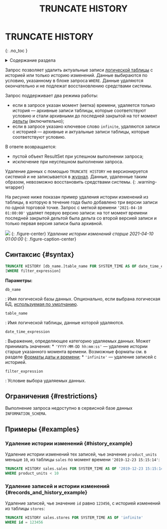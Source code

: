 ﻿---
layout: default
title: TRUNCATE HISTORY
nav_order: 44
parent: Запросы SQL+
grand_parent: Справочная информация
has_children: false
has_toc: false
---

# TRUNCATE HISTORY
{: .no_toc }

<details markdown="block">
  <summary>
    Содержание раздела
  </summary>
  {: .text-delta }
1. TOC
{:toc}
</details>

Запрос позволяет удалить актуальные записи [логической таблицы](../../../overview/main_concepts/logical_table/logical_table.md) 
с историей или только историю изменений. Данные выбираются по условию, указанному в блоке запроса `WHERE`. 
Данные удаляются окончательно и не подлежат восстановлению средствами системы.

Запрос поддерживает два режима работы:
* если в запросе указан момент (метка) времени, удаляется только история — архивные записи таблицы, которые соответствуют условию и 
  стали архивными до последней закрытой на тот момент [дельты](../../../overview/main_concepts/delta/delta.md) (включительно);
* если в запросе указано ключевое слово `infinite`, удаляются записи с историей — архивные и актуальные записи таблицы, 
  которые соответствуют условию.

В ответе возвращается:
*   пустой объект ResultSet при успешном выполнении запроса;
*   исключение при неуспешном выполнении запроса.

Удаление данных с помощью `TRUNCATE HISTORY` не версионируется системой и не записывается в 
[журнал](../../../overview/main_concepts/changelog/changelog.md). Данные, удаленные таким образом, невозможно 
восстановить средствами системы.
{: .warning-wrapper}

На рисунке ниже показан пример удаления истории изменений из таблицы, в которую в течение года было добавлено три версии 
записи по одной торговой точке. Запрос с меткой времени
`'2021-04-10 01:00:00'` удаляет первую версию записи: на тот момент времени последней 
закрытой дельтой была дельта со второй версией записи и только первая версия записи была архивной.

![](truncate_history.svg)
{: .figure-center}
*Удаление истории изменений старше 2021-04-10 01:00:00*
{: .figure-caption-center}

## Синтаксис {#syntax}

```sql
TRUNCATE HISTORY [db_name.]table_name FOR SYSTEM_TIME AS OF date_time_expression
[WHERE filter_expression]
```

**Параметры:**

`db_name`

: Имя логической базы данных. Опционально, если выбрана логическая БД, 
  [используемая по умолчанию](../../../working_with_system/other_features/default_db_set-up/default_db_set-up.md).

`table_name`

: Имя логической таблицы, данные которой удаляются.

`date_time_expression`

: Выражение, определяющее категорию удаляемых данных. Может принимать значения:
    *   `'YYYY-MM-DD hh:mm:ss'` — удаление истории старше указанного момента времени. Возможные форматы 
        см. в разделе [Форматы даты и времени](../../timestamp_formats/timestamp_formats.md);
    *   `'infinite'` — удаление записей с историей.

`filter_expression`

: Условие выбора удаляемых данных.

## Ограничения {#restrictions}

Выполнение запроса недоступно в сервисной базе данных `INFORMATION_SCHEMA`.

## Примеры {#examples}

### Удаление истории изменений {#history_example}

Удаление истории изменений тех записей, чье значение `product_units` меньше `10`, из таблицы `sales` 
по момент времени `'2019-12-23 15:15:14'`:
```sql
TRUNCATE HISTORY sales.sales FOR SYSTEM_TIME AS OF '2019-12-23 15:15:14'
WHERE product_units < 10
```

### Удаление записей и истории изменений {#records_and_history_example}

Удаление записей, чье значение `id` равно `123456`, с историей изменений из таблицы `stores`:
```sql
TRUNCATE HISTORY sales.stores FOR SYSTEM_TIME AS OF 'infinite'
WHERE id = 123456
```